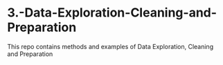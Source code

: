 # 3.-Data-Exploration-Cleaning-and-Preparation

This repo contains methods and examples of Data Exploration, Cleaning and Preparation
